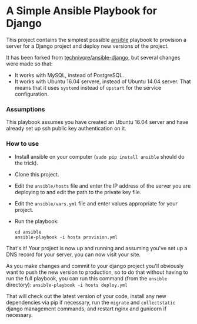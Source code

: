 A Simple Ansible Playbook for Django
====================================

This project contains the simplest possible
[ansible](http://docs.ansible.com/ansible) playbook to provision a server for a
Django project and deploy new versions of the project.

It has been forked from [technivore/ansible-django](https://github.com/technivore/ansible-django), 
but several changes were made so that:
  * It works with MySQL, instead of PostgreSQL.
  * It works with Ubuntu 16.04 servere, instead of Ubuntu 14.04 server. That means that it
  uses `systemd` instead of `upstart` for the service configuration.

### Assumptions

This playbook assumes you have created an Ubuntu 16.04 server and have already
set up ssh public key authentication on it. 

### How to use

- Install ansible on your computer (`sudo pip install ansible` should do the
  trick).
- Clone this project.
- Edit the `ansible/hosts` file and enter the IP address of the server you are
	deploying to and edit the path to the private key file.
- Edit the `ansible/vars.yml` file and enter values appropriate for your project.
- Run the playbook:

	```
	cd ansible
	ansible-playbook -i hosts provision.yml
	```	

That's it! Your project is now up and running and assuming you've set up a DNS
record for your server, you can now visit your site.

As you make changes and commit to your django project you'll obviously want to
push the new version to production, so to do that without having to run the
full playbook, you can run this command (from the `ansible` directory):
`ansible-playbook -i hosts deploy.yml`

That will check out the latest version of your code, install any new
dependencies via pip if necessary, run the `migrate` and `collectstatic` django
management commands, and restart nginx and gunicorn if necessary.
